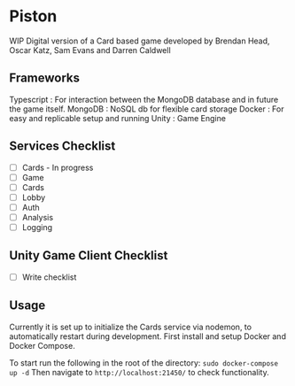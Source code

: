 # Piston
WIP Digital version of a Card based game developed by Brendan Head, Oscar Katz, Sam Evans and Darren Caldwell

## Frameworks
Typescript : For interaction between the MongoDB database and in future the game itself.
MongoDB    : NoSQL db for flexible card storage
Docker     : For easy and replicable setup and running
Unity      : Game Engine

## Services Checklist

- [ ] Cards - In progress
- [ ] Game
- [ ] Cards
- [ ] Lobby
- [ ] Auth
- [ ] Analysis
- [ ] Logging 

## Unity Game Client Checklist

- [ ] Write checklist

## Usage
Currently it is set up to initialize the Cards service via nodemon, to automatically restart during development.
First install and setup Docker and Docker Compose.

To start run the following in the root of the directory:
`sudo docker-compose up -d`
Then navigate to `http://localhost:21450/` to check functionality.
